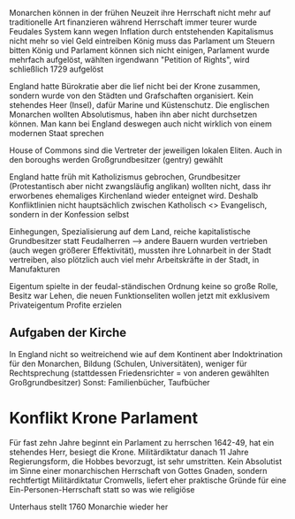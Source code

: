 Monarchen können in der frühen Neuzeit ihre Herrschaft nicht mehr auf traditionelle Art finanzieren während Herrschaft immer teurer wurde
Feudales System kann wegen Inflation durch entstehenden Kapitalismus nicht mehr so viel Geld eintreiben
König muss das Parlament um Steuern bitten
König und Parlament können sich nicht einigen, Parlament wurde mehrfach aufgelöst, wählten irgendwann "Petition of Rights", wird schließlich 1729 aufgelöst

England hatte Bürokratie aber die lief nicht bei der Krone zusammen, sondern wurde von den Städten und Grafschaften organisiert. Kein stehendes Heer (Insel), dafür Marine und Küstenschutz.
Die englischen Monarchen wollten Absolutismus, haben ihn aber nicht durchsetzen können. Man kann bei England deswegen auch nicht wirklich von einem modernen Staat sprechen

House of Commons sind die Vertreter der jeweiligen lokalen Eliten. Auch in den boroughs werden Großgrundbesitzer (gentry) gewählt

England hatte früh mit Katholizismus gebrochen, Grundbesitzer (Protestantisch aber nicht zwangsläufig anglikan) wollten nicht, dass ihr erworbenes ehemaliges Kirchenland wieder enteignet wird. Deshalb Konfliktlinien nicht hauptsächlich zwischen Katholisch <> Evangelisch, sondern in der Konfession selbst

Einhegungen, Spezialisierung auf dem Land, reiche kapitalistische Grundbesitzer statt Feudalherren --> andere Bauern wurden vertrieben (auch wegen größerer Effektivität), mussten ihre Lohnarbeit in der Stadt vertreiben, also plötzlich auch viel mehr Arbeitskräfte in der Stadt, in Manufakturen

Eigentum spielte in der feudal-ständischen Ordnung keine so große Rolle, Besitz war Lehen, die neuen Funktionseliten wollen jetzt mit exklusivem Privateigentum Profite erzielen

## Aufgaben der Kirche
In England nicht so weitreichend wie auf dem Kontinent
aber Indoktrination für den Monarchen, Bildung (Schulen, Universitäten), weniger für Rechtsprechung (stattdessen Friedensrichter = von anderen gewählten Großgrundbesitzer)
Sonst: Familienbücher, Taufbücher

# Konflikt Krone Parlament
Für fast zehn Jahre beginnt ein Parlament zu herrschen 1642-49, hat ein stehendes Herr, besiegt die Krone. Militärdiktatur danach 11 Jahre
Regierungsform, die Hobbes bevorzugt, ist sehr umstritten. Kein Absolutist im Sinne einer monarchischen Herrschaft von Gottes Gnaden, sondern rechtfertigt Militärdiktatur Cromwells, liefert eher praktische Gründe für eine Ein-Personen-Herrschaft statt so was wie religiöse

Unterhaus stellt 1760 Monarchie wieder her